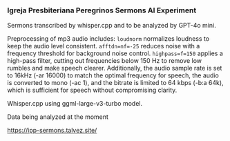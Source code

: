 ### Igreja Presbiteriana Peregrinos Sermons AI Experiment 

Sermons transcribed by whisper.cpp and to be analyzed by GPT-4o mini. 

Preprocessing of mp3 audio includes: `loudnorm` normalizes loudness to keep the audio level consistent. `afftdn=nf=-25` reduces noise with a frequency threshold for background noise control. `highpass=f=150` applies a high-pass filter, cutting out frequencies below 150 Hz to remove low rumbles and make speech clearer. Additionally, the audio sample rate is set to 16kHz (-ar 16000) to match the optimal frequency for speech, the audio is converted to mono (-ac 1), and the bitrate is limited to 64 kbps (-b:a 64k), which is sufficient for speech without compromising clarity. 

Whisper.cpp using ggml-large-v3-turbo model.  

Data being analyzed at the moment

https://ipp-sermons.talvez.site/